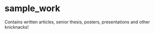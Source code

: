 # sample_work

Contains written articles, senior thesis, posters, presentations and other knicknacks!
